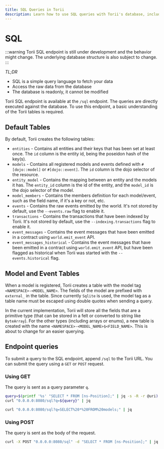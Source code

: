 ```yaml
---
title: SQL Queries in Torii
description: Learn how to use SQL queries with Torii's database, including table structure, model tables, and endpoint query examples.
---
```


# SQL

:::warning
Torii SQL endpoint is still under development and the behavior might change.
The underlying database structure is also subject to change.
:::

_TL;DR_

-   SQL is a simple query language to fetch your data
-   Access the raw data from the database
-   The database is readonly, it cannot be modified

Torii SQL endpoint is available at the `/sql` endpoint. The queries are directly executed against the database.
To use this endpoint, a basic understanding of the Torii tables is required.

## Default Tables

By default, Torii creates the following tables:

- `entities` - Contains all entities and their keys that has been set at least once. The `id` column is the entity id, being the poseidon hash of the key(s).
- `models` - Contains all registered models and events defined with `#[dojo::model]` or `#[dojo::event]`. The `id` column is the dojo selector of the resource.
- `entity_model` - Contains the mapping between an entity and the models it has. The `entity_id` column is the id of the entity, and the `model_id` is the dojo selector of the model.
- `model_members` - Contains the members definition for each model/event, such as the field name, if it's a key or not, etc.
- `events` - Contains the raw events emitted by the world. It's not stored by default, use the `--events.raw` flag to enable it.
- `transactions` - Contains the transactions that have been indexed by Torii. It's not stored by default, use the `--indexing.transactions` flag to enable it.
- `event_messages` - Contains the event messages that have been emitted in a contract using `world.emit_event` API.
- `event_messages_historical` - Contains the event messages that have been emitted in a contract using `world.emit_event` API, but have been flagged as historical when Torii was started with the `--events.historical` flag.

## Model and Event Tables

When a model is registered, Torii creates a table with the model tag `<NAMESPACE>-<MODEL_NAME>`. The fields of the model are prefixed with `external_` in the table.
Since currently `Sqlite` is used, the model tag as a table name must be escaped using double quotes when sending a query.

In the current implementation, Torii will store all the fields that are a primitive type (that can be stored in a felt or converted to string like `ByteArray`). For the other types (including arrays or enums), a new table is created with the name `<NAMESPACE>-<MODEL_NAME>$<FIELD_NAME>`. This is about to change for an easier querying.

## Endpoint queries

To submit a query to the SQL endpoint, append `/sql` to the Torii URL. You can submit the query using a `GET` or `POST` request.

### Using GET

The query is sent as a query parameter `q`.

```bash
query=$(printf '%s' "SELECT * FROM [ns-Position];" | jq -s -R -r @uri)
curl "0.0.0.0:8080/sql?q=${query}" | jq
```

```bash
curl "0.0.0.0:8080/sql?q=SELECT%20*%20FROM%20models;" | jq
```

### Using POST

The query is sent as the body of the request.

```bash
curl -X POST "0.0.0.0:8080/sql" -d "SELECT * FROM [ns-Position];" | jq
```
